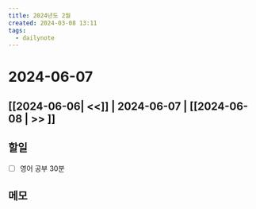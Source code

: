 ```yaml
---
title: 2024년도 2월
created: 2024-03-08 13:11
tags:
  - dailynote
---
```

# 2024-06-07
## [[2024-06-06| <<]] | 2024-06-07 | [[2024-06-08 | >> ]]

## 할일
- [ ] 영어 공부 30분


## 메모

